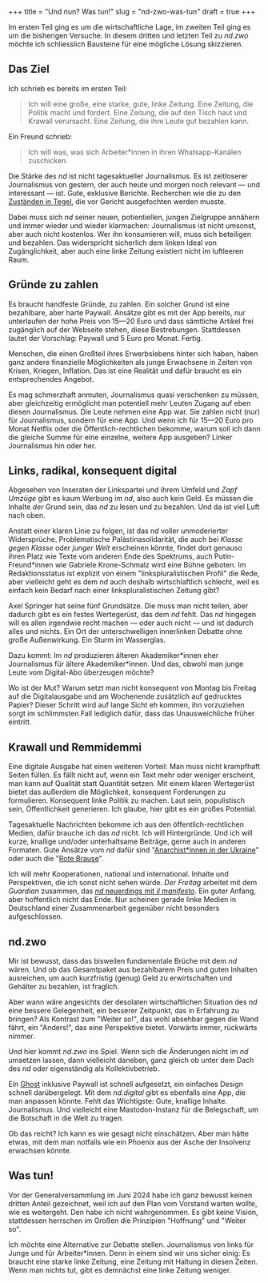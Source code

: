 +++
title = "Und nun? Was tun!"
slug = "nd-zwo-was-tun"
draft = true
+++

Im ersten Teil ging es um die wirtschaftliche Lage, im zweiten Teil ging es um die bisherigen Versuche. In diesem dritten und letzten Teil zu _nd.zwo_ möchte ich schliesslich Bausteine für eine mögliche Lösung skizzieren.

<!-- more -->

## Das Ziel

Ich schrieb es bereits im ersten Teil:

> Ich will eine große, eine starke, gute, linke Zeitung. Eine Zeitung, die Politik macht und fordert. Eine Zeitung, die auf den Tisch haut und Krawall verursacht. Eine Zeitung, die ihre Leute gut bezahlen kann.

Ein Freund schrieb:

> Ich will was, was sich Arbeiter\*innen in ihren Whatsapp-Kanälen zuschicken.

Die Stärke des _nd_ ist nicht tagesaktueller Journalismus. Es ist zeitloserer Journalismus von gestern, der auch heute und morgen noch relevant — und interessant — ist. Gute, exklusive Berichte. Recherchen wie die zu den [Zuständen in Tegel](https://www.nd-aktuell.de/artikel/1181267.fluechtlinge-ankunftszentrum-in-berlin-tegel-fatale-zustaende-fuer-gefluechtete.html), die vor Gericht ausgefochten werden musste.

Dabei muss sich _nd_ seiner neuen, potientiellen, jungen Zielgruppe annähern und immer wieder und wieder klarmachen: Journalismus ist nicht umsonst, aber auch nicht kostenlos. Wer ihn konsumieren will, muss sich beteiligen und bezahlen. Das widerspricht sicherlich dem linken Ideal von Zugänglichkeit, aber auch eine linke Zeitung existiert nicht im luftleeren Raum.

## Gründe zu zahlen

Es braucht handfeste Gründe, zu zahlen. Ein solcher Grund ist eine bezahlbare, aber harte Paywall. Ansätze gibt es mit der App bereits, nur unterlaufen der hohe Preis von 15—20 Euro und dass sämtliche Artikel frei zugänglich auf der Webseite stehen, diese Bestrebungen. Stattdessen lautet der Vorschlag: Paywall und 5 Euro pro Monat. Fertig.

Menschen, die einen Großteil ihres Erwerbslebens hinter sich haben, haben ganz andere finanzielle Möglichkeiten als junge Erwachsene in Zeiten von Krisen, Kriegen, Inflation. Das ist eine Realität und dafür braucht es ein entsprechendes Angebot.

Es mag schmerzhaft anmuten, Journalismus quasi verschenken zu müssen, aber gleichzeitig ermöglicht man potentiell mehr Leuten Zugang auf eben diesen Journalismus. Die Leute nehmen eine App war. Sie zahlen nicht (nur) für Journalismus, sondern für eine App. Und wenn ich für 15—20 Euro pro Monat Netflix oder die Öffentlich-rechtlichen bekomme, warum soll ich dann die gleiche Summe für eine einzelne, weitere App ausgeben? Linker Journalismus hin oder her.

## Links, radikal, konsequent digital

Abgesehen von Inseraten der Linkspartei und ihrem Umfeld und _Zapf Umzüge_ gibt es kaum Werbung im _nd_, also auch kein Geld. Es müssen die Inhalte _der_ Grund sein, das _nd_ zu lesen und zu bezahlen. Und da ist viel Luft nach oben.

Anstatt einer klaren Linie zu folgen, ist das _nd_ voller unmoderierter Widersprüche. Problematische Palästinasolidarität, die auch bei _Klasse gegen Klasse_ oder _junger Welt_ erscheinen könnte, findet dort genauso ihren Platz wie Texte vom anderen Ende des Spektrums, auch Putin-Freund\*innen wie Gabriele Krone-Schmalz wird eine Bühne geboten. Im Redaktionsstatus ist explizit von einem "linkspluralistischen Profil" die Rede, aber vielleicht geht es dem _nd_ auch deshalb wirtschlaftlich schlecht, weil es einfach kein Bedarf nach einer linkspluralistischen Zeitung gibt?

Axel Springer hat seine fünf Grundsätze. Die muss man nicht teilen, aber dadurch gibt es ein festes Wertegerüst, das dem _nd_ fehlt. Das _nd_ hingegen will es allen irgendwie recht machen — oder auch nicht — und ist dadurch alles und nichts. Ein Ort der unterschwelligen innerlinken Debatte ohne große Außenwirkung. Ein Sturm im Wasserglas.

Dazu kommt: Im _nd_ produzieren älteren Akademiker\*innen eher Journalismus für ältere Akademiker\*innen. Und das, obwohl man junge Leute vom Digital-Abo überzeugen möchte?

Wo ist der Mut? Warum setzt man nicht konsequent von Montag bis Freitag auf die Digitalausgabe und am Wochenende zusätzlich auf gedrucktes Papier? Dieser Schritt wird auf lange Sicht eh kommen, ihn vorzuziehen sorgt im schlimmsten Fall lediglich dafür, dass das Unausweichliche früher eintritt.

## Krawall und Remmidemmi

Eine digitale Ausgabe hat einen weiteren Vorteil: Man muss nicht krampfhaft Seiten füllen. Es fällt nicht auf, wenn ein Text mehr oder weniger erscheint, man kann auf Qualität statt Quantität setzen. Mit einem klaren Wertegerüst bietet das außerdem die Möglichkeit, konsequent Forderungen zu formulieren. Konsequent linke Politik zu machen. Laut sein, populistisch sein, Öffentlichkeit generieren. Ich glaube, hier gibt es ein großes Potential.

Tagesaktuelle Nachrichten bekomme ich aus den öffentlich-rechtlichen Medien, dafür brauche ich das _nd_ nicht. Ich will Hintergründe. Und ich will kurze, knallige und/oder unterhaltsame Beiträge, gerne auch in anderen Formaten. Gute Ansätze vom _nd_ dafür sind "[Anarchist\*innen in der Ukraine](https://www.youtube.com/watch?v=lIXRO8LBvCY&list=PL0zPxhlmI6jpSNZ1WVW2Oo02zWQxmmHZM)" oder auch die "[Rote Brause](https://www.nd-aktuell.de/podcasts/rote-brause)". 

Ich will mehr Kooperationen, national und international. Inhalte und Perspektiven, die ich sonst nicht sehen würde. _Der Freitag_ arbeitet mit dem _Guardian_ zusammen, das [_nd_ neuerdings mit _il manifesto_](https://www.nd-aktuell.de/artikel/1183174.italienische-linke-direktor-von-il-manifesto-opposition-geht-einfacher.html). Ein guter Anfang, aber hoffentlich nicht das Ende. Nur scheinen gerade linke Medien in Deutschland einer Zusammenarbeit gegenüber nicht besonders aufgeschlossen.

## nd.zwo

Mir ist bewusst, dass das bisweilen fundamentale Brüche mit dem _nd_ wären. Und ob das Gesamtpaket aus bezahlbarem Preis und guten Inhalten ausreichen, um auch kurzfristig (genug) Geld zu erwirtschaften und Gehälter zu bezahlen, ist fraglich.

Aber wann wäre angesichts der desolaten wirtschaftlichen Situation des _nd_ eine bessere Gelegenheit, ein besserer Zeitpunkt, das in Erfahrung zu bringen? Als Kontrast zum "Weiter so!", das wohl absehbar gegen die Wand fährt, ein "Anders!", das eine Perspektive bietet. Vorwärts immer, rückwärts nimmer.

Und hier kommt _nd.zwo_ ins Spiel. Wenn sich die Änderungen nicht im _nd_ umsetzen lassen, dann vielleicht daneben, ganz gleich ob unter dem Dach des _nd_ oder eigenständig als Kollektivbetrieb.

Ein [Ghost](https://tryghost.org) inklusive Paywall ist schnell aufgesetzt, ein einfaches Design schnell darübergelegt. Mit dem _nd.digital_ gibt es ebenfalls eine App, die man anpassen könnte. Fehlt das Wichtigste: Gute, knallige Inhalte. Journalismus. Und vielleicht eine Mastodon-Instanz für die Belegschaft, um die Botschaft in die Welt zu tragen.

Ob das reicht? Ich kann es wie gesagt nicht einschätzen. Aber man hätte etwas, mit dem man notfalls wie ein Phoenix aus der Asche der Insolvenz erwachsen könnte.

## Was tun!

Vor der Generalversammlung im Juni 2024 habe ich ganz bewusst keinen dritten Anteil gezeichnet, weil ich auf den Plan vom Vorstand warten wollte, wie es weitergeht. Den habe ich nicht wahrgenommen. Es gibt keine Vision, stattdessen herrschen im Großen die Prinzipien "Hoffnung" und "Weiter so".

Ich möchte eine Alternative zur Debatte stellen. Journalismus von links für Junge und für Arbeiter\*innen. Denn in einem sind wir uns sicher einig: Es braucht eine starke linke Zeitung, eine Zeitung mit Haltung in diesen Zeiten. Wenn man nichts tut, gibt es demnächst eine linke Zeitung weniger.